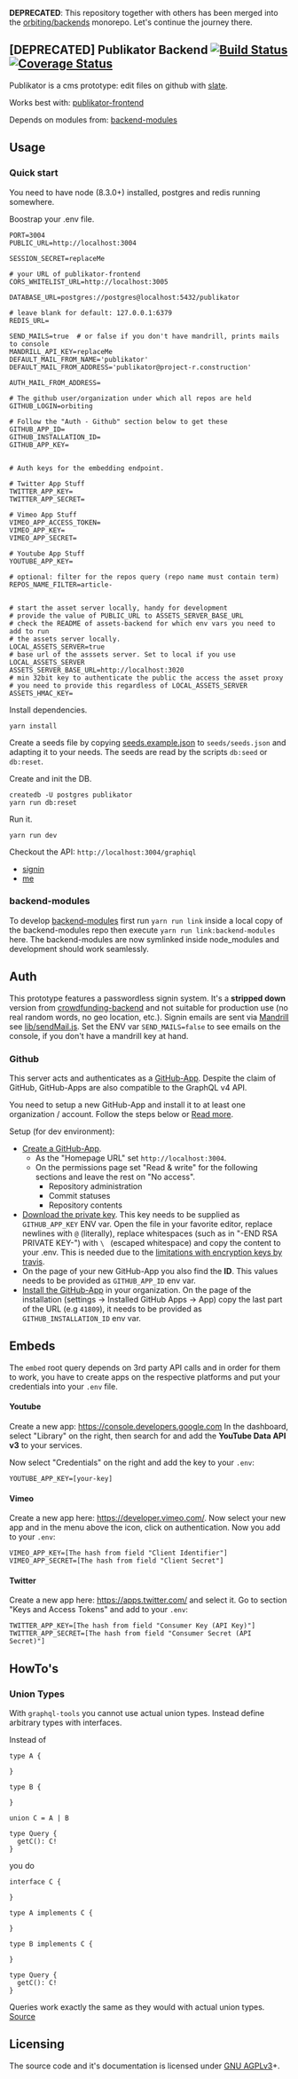 **DEPRECATED**: This repository together with others has been merged into the [orbiting/backends](https://github.com/orbiting/backends) monorepo. Let's continue the journey there.

[DEPRECATED] Publikator Backend [![Build Status](https://travis-ci.org/orbiting/publikator-backend.svg?branch=master)](https://travis-ci.org/orbiting/publikator-backend) [![Coverage Status](https://coveralls.io/repos/github/orbiting/publikator-backend/badge.svg?branch=master)](https://coveralls.io/github/orbiting/publikator-backend?branch=master)
------------------

Publikator is a cms prototype: edit files on github with [slate](https://github.com/ianstormtaylor/slate).

Works best with: [publikator-frontend](https://github.com/orbiting/publikator-frontend)

Depends on modules from: [backend-modules](https://github.com/orbiting/backend-modules)

## Usage

### Quick start
You need to have node (8.3.0+) installed, postgres and redis running somewhere.

Boostrap your .env file.
```
PORT=3004
PUBLIC_URL=http://localhost:3004

SESSION_SECRET=replaceMe

# your URL of publikator-frontend
CORS_WHITELIST_URL=http://localhost:3005

DATABASE_URL=postgres://postgres@localhost:5432/publikator

# leave blank for default: 127.0.0.1:6379
REDIS_URL=

SEND_MAILS=true  # or false if you don't have mandrill, prints mails to console
MANDRILL_API_KEY=replaceMe
DEFAULT_MAIL_FROM_NAME='publikator'
DEFAULT_MAIL_FROM_ADDRESS='publikator@project-r.construction'

AUTH_MAIL_FROM_ADDRESS=

# The github user/organization under which all repos are held
GITHUB_LOGIN=orbiting

# Follow the "Auth - Github" section below to get these
GITHUB_APP_ID=
GITHUB_INSTALLATION_ID=
GITHUB_APP_KEY=


# Auth keys for the embedding endpoint.

# Twitter App Stuff
TWITTER_APP_KEY=
TWITTER_APP_SECRET=

# Vimeo App Stuff
VIMEO_APP_ACCESS_TOKEN=
VIMEO_APP_KEY=
VIMEO_APP_SECRET=

# Youtube App Stuff
YOUTUBE_APP_KEY=

# optional: filter for the repos query (repo name must contain term)
REPOS_NAME_FILTER=article-


# start the asset server locally, handy for development
# provide the value of PUBLIC_URL to ASSETS_SERVER_BASE_URL
# check the README of assets-backend for which env vars you need to add to run
# the assets server locally.
LOCAL_ASSETS_SERVER=true
# base url of the asssets server. Set to local if you use LOCAL_ASSETS_SERVER
ASSETS_SERVER_BASE_URL=http://localhost:3020
# min 32bit key to authenticate the public the access the asset proxy
# you need to provide this regardless of LOCAL_ASSETS_SERVER
ASSETS_HMAC_KEY=

```

Install dependencies.
```
yarn install
```

Create a seeds file by copying [seeds.example.json](https://github.com/orbiting/backend-modules/blob/master/packages/auth/seeds/seeds.example.json)
to `seeds/seeds.json` and adapting it to your needs. The seeds are read by the scripts `db:seed` or `db:reset`.

Create and init the DB.
```
createdb -U postgres publikator
yarn run db:reset
```

Run it.
```
yarn run dev
```

Checkout the API: `http://localhost:3004/graphiql`
- [signin](http://localhost:3004/graphiql?query=mutation%20%7BsignIn(email%3A%20%22patrick.recher%40project-r.construction%22)%20%7B%0A%20%20phrase%0A%7D%7D)
- [me](http://localhost:3004/graphiql?query=query%20%7Bme%20%7B%0A%20%20id%0A%20%20email%0A%7D%7D)

### backend-modules
To develop [backend-modules](https://github.com/orbiting/backend-modules) first run `yarn run link` inside a local copy of the backend-modules repo then execute `yarn run link:backend-modules` here. The backend-modules are now symlinked inside node_modules and development should work seamlessly.


## Auth
This prototype features a passwordless signin system. It's a **stripped down** version from [crowdfunding-backend](https://github.com/orbiting/crowdfunding-backend) and not suitable for production use (no real random words, no geo location, etc.). Signin emails are sent via [Mandrill](https://mandrillapp.com) see [lib/sendMail.js](lib/sendMail.js). Set the ENV var `SEND_MAILS=false` to see emails on the console, if you don't have a mandrill key at hand.

### Github
This server acts and authenticates as a [GitHub-App](https://developer.github.com/apps/building-integrations/setting-up-a-new-integration/about-integrations/#github-apps). Despite the claim of GitHub, GitHub-Apps are also compatible to the GraphQL v4 API.

You need to setup a new GitHub-App and install it to at least one organization / account. Follow the steps below or [Read more](https://developer.github.com/apps/building-integrations/setting-up-and-registering-github-apps/).

Setup (for dev environment):
- [Create a GitHub-App](https://developer.github.com/apps/building-integrations/setting-up-and-registering-github-apps/registering-github-apps/).
  - As the "Homepage URL" set `http://localhost:3004`.
  - On the permissions page set "Read & write" for the following sections and leave the rest on "No access".
    - Repository administration
    - Commit statuses
    - Repository contents
- [Download the private key](https://developer.github.com/apps/building-integrations/setting-up-and-registering-github-apps/registering-github-apps/#generating-a-private-key). This key needs to be supplied as `GITHUB_APP_KEY` ENV var. Open the file in your favorite editor, replace newlines with `@` (literally), replace whitespaces (such as in "-END RSA PRIVATE KEY-") with `\ ` (escaped whitespace) and copy the content to your .env. This is needed due to the [limitations with encryption keys by travis](https://docs.travis-ci.com/user/encryption-keys#Note-on-escaping-certain-symbols).
- On the page of your new GitHub-App you also find the **ID**. This values needs to be provided as `GITHUB_APP_ID` env var.
- [Install the GitHub-App](https://help.github.com/articles/installing-an-app-in-your-organization/) in your organization. On the page of the installation (settings -> Installed GitHub Apps -> App) copy the last part of the URL (e.g `41809`), it needs to be provided as `GITHUB_INSTALLATION_ID` env var.

## Embeds

The `embed` root query depends on 3rd party API calls and in order for them to work, you have to create apps on the respective platforms and put your credentials into your `.env` file.

#### Youtube

Create a new app: https://console.developers.google.com
In the dashboard, select "Library" on the right, then search for and add the **YouTube Data API v3** to your services.

Now select "Credentials" on the right and add the key to your `.env`:

```
YOUTUBE_APP_KEY=[your-key]
```

#### Vimeo

Create a new app here: https://developer.vimeo.com/.
Now select your new app and in the menu above the icon, click on authentication. Now you add to your `.env`:

```
VIMEO_APP_KEY=[The hash from field "Client Identifier"]
VIMEO_APP_SECRET=[The hash from field "Client Secret"]
```

#### Twitter

Create a new app here: https://apps.twitter.com/ and select it.
Go to section "Keys and Access Tokens" and add to your `.env`:

```
TWITTER_APP_KEY=[The hash from field "Consumer Key (API Key)"]
TWITTER_APP_SECRET=[The hash from field "Consumer Secret (API Secret)"]
```

## HowTo's

### Union Types

With `graphql-tools` you cannot use actual union types. Instead define arbitrary types with interfaces.

Instead of
```
type A {

}

type B {

}

union C = A | B

type Query {
  getC(): C!
}
```

you do

```
interface C {

}

type A implements C {

}

type B implements C {

}

type Query {
  getC(): C!
}
```

Queries work exactly the same as they would with actual union types.
[Source](https://www.apollographql.com/docs/graphql-tools/resolvers.html#Unions-and-interfaces)


## Licensing
The source code and it's documentation is licensed under [GNU AGPLv3](LICENSE)+.
